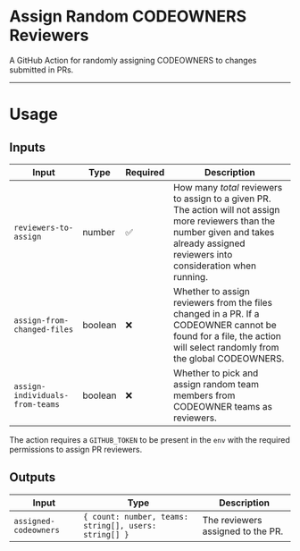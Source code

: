 # Assign Random CODEOWNERS Reviewers

A GitHub Action for randomly assigning CODEOWNERS to changes submitted in PRs.

---

# Usage

## Inputs

| Input                           | Type    | Required | Description                                                                                                                                                                               |
| ------------------------------- | ------- | -------- | ----------------------------------------------------------------------------------------------------------------------------------------------------------------------------------------- |
| `reviewers-to-assign`           | number  | ✅       | How many _total_ reviewers to assign to a given PR. The action will not assign more reviewers than the number given and takes already assigned reviewers into consideration when running. |
| `assign-from-changed-files`     | boolean | ❌       | Whether to assign reviewers from the files changed in a PR. If a CODEOWNER cannot be found for a file, the action will select randomly from the global CODEOWNERS.                        |
| `assign-individuals-from-teams` | boolean | ❌       | Whether to pick and assign random team members from CODEOWNER teams as reviewers.                                                                                                         |

The action requires a `GITHUB_TOKEN` to be present in the `env` with the required permissions to assign PR reviewers.

## Outputs

| Input                 | Type                                                  | Description                       |
| --------------------- | ----------------------------------------------------- | --------------------------------- |
| `assigned-codeowners` | `{ count: number, teams: string[], users: string[] }` | The reviewers assigned to the PR. |
